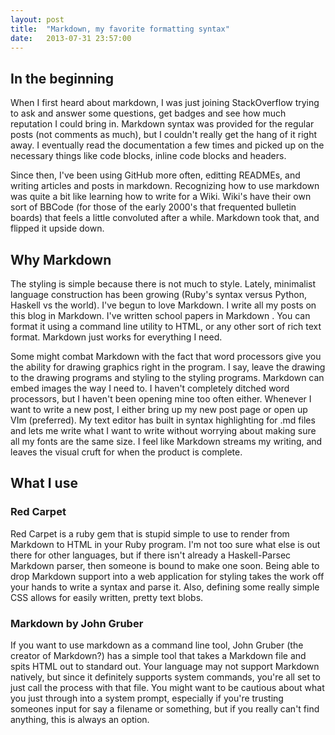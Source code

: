 ```yaml
---
layout: post
title:  "Markdown, my favorite formatting syntax"
date:   2013-07-31 23:57:00
---
```


## In the beginning

When I first heard about markdown, I was just joining StackOverflow trying to ask and answer some questions, get badges and see how much reputation I could bring in.  Markdown syntax was provided for the regular posts (not comments as much), but I couldn't really get the hang of it right away.  I eventually read the documentation a few times and picked up on the necessary things like code blocks, inline code blocks and headers.

Since then, I've been using GitHub more often, editting READMEs, and writing articles and posts in markdown.  Recognizing how to use markdown was quite a bit like learning how to write for a Wiki.  Wiki's have their own sort of BBCode (for those of the early 2000's that frequented bulletin boards) that feels a little convoluted after a while.  Markdown took that, and flipped it upside down.

## Why Markdown

The styling is simple because there is not much to style.  Lately, minimalist language construction has been growing (Ruby's syntax versus Python, Haskell vs the world).  I've begun to love Markdown.  I write all my posts on this blog in Markdown.  I've written school papers in Markdown .  You can format it using a command line utility to HTML, or any other sort of rich text format.  Markdown just works for everything I need.

Some might combat Markdown with the fact that word processors give you the ability for drawing graphics right in the program.  I say, leave the drawing to the drawing programs and styling to the styling programs.  Markdown can embed images the way I need to.  I haven't completely ditched word processors, but I haven't been opening mine too often either.  Whenever I want to write a new post, I either bring up my new post page or open up VIm (preferred).  My text editor has built in syntax highlighting for .md files and lets me write what I want to write without worrying about making sure all my fonts are the same size.  I feel like Markdown streams my writing, and leaves the visual cruft for when the product is complete.

## What I use

### Red Carpet

Red Carpet is a ruby gem that is stupid simple to use to render from Markdown to HTML in your Ruby program.  I'm not too sure what else is out there for other languages, but if there isn't already a Haskell-Parsec Markdown parser, then someone is bound to make one soon.  Being able to drop Markdown support into a web application for styling takes the work off your hands to write a syntax and parse it.  Also, defining some really simple CSS allows for easily written, pretty text blobs.

### Markdown by John Gruber

If you want to use markdown as a command line tool, John Gruber (the creator of Markdown?) has a simple tool that takes a Markdown file and spits HTML out to standard out.  Your language may not support Markdown natively, but since it definitely supports system commands, you're all set to just call the process with that file.  You might want to be cautious about what you just through into a system prompt, especially if you're trusting someones input for say a filename or something, but if you really can't find anything, this is always an option.
